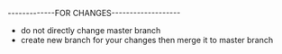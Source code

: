 -------------FOR CHANGES-------------------
- do not directly change master branch
- create new branch for your changes then merge it to master branch
